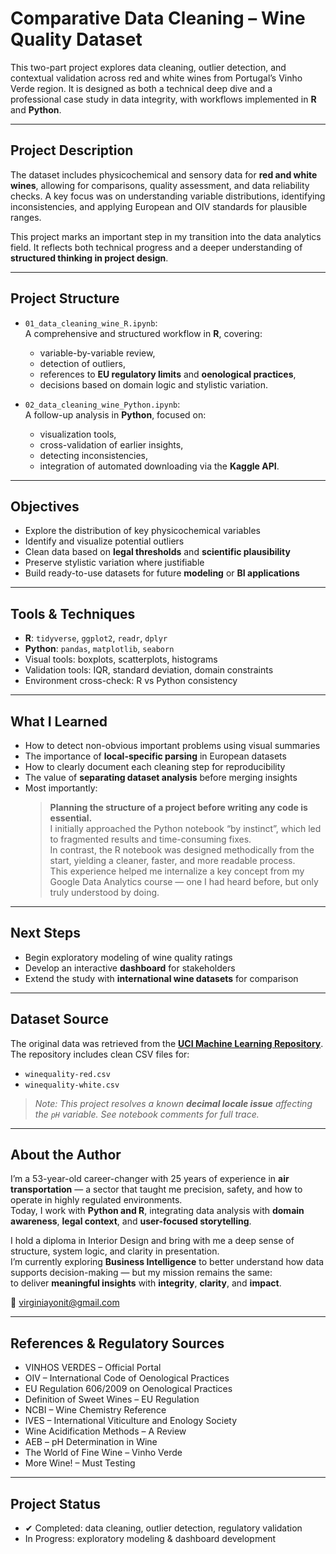 # Comparative Data Cleaning – Wine Quality Dataset

This two-part project explores data cleaning, outlier detection, and contextual validation across red and white wines from Portugal’s Vinho Verde region. It is designed as both a technical deep dive and a professional case study in data integrity, with workflows implemented in **R** and **Python**.

---

## Project Description

The dataset includes physicochemical and sensory data for **red and white wines**, allowing for comparisons, quality assessment, and data reliability checks. A key focus was on understanding variable distributions, identifying inconsistencies, and applying European and OIV standards for plausible ranges.

This project marks an important step in my transition into the data analytics field. It reflects both technical progress and a deeper understanding of **structured thinking in project design**.

---

## Project Structure

- `01_data_cleaning_wine_R.ipynb`:  
  A comprehensive and structured workflow in **R**, covering:
  - variable-by-variable review,
  - detection of outliers,
  - references to **EU regulatory limits** and **oenological practices**,
  - decisions based on domain logic and stylistic variation.

- `02_data_cleaning_wine_Python.ipynb`:  
  A follow-up analysis in **Python**, focused on:
  - visualization tools,
  - cross-validation of earlier insights,
  - detecting inconsistencies,
  - integration of automated downloading via the **Kaggle API**.

---

## Objectives

- Explore the distribution of key physicochemical variables  
- Identify and visualize potential outliers  
- Clean data based on **legal thresholds** and **scientific plausibility**  
- Preserve stylistic variation where justifiable  
- Build ready-to-use datasets for future **modeling** or **BI applications**

---

## Tools & Techniques

- **R**: `tidyverse`, `ggplot2`, `readr`, `dplyr`  
- **Python**: `pandas`, `matplotlib`, `seaborn`  
- Visual tools: boxplots, scatterplots, histograms  
- Validation tools: IQR, standard deviation, domain constraints  
- Environment cross-check: R vs Python consistency

---

## What I Learned

- How to detect non-obvious important problems using visual summaries  
- The importance of **local-specific parsing** in European datasets  
- How to clearly document each cleaning step for reproducibility  
- The value of **separating dataset analysis** before merging insights  
- Most importantly:  
  > **Planning the structure of a project before writing any code is essential.**  
  I initially approached the Python notebook “by instinct”, which led to fragmented results and time-consuming fixes.  
  In contrast, the R notebook was designed methodically from the start, yielding a cleaner, faster, and more readable process.  
  This experience helped me internalize a key concept from my Google Data Analytics course — one I had heard before, but only truly understood by doing.

---

## Next Steps

- Begin exploratory modeling of wine quality ratings  
- Develop an interactive **dashboard** for stakeholders  
- Extend the study with **international wine datasets** for comparison

---

## Dataset Source

The original data was retrieved from the **[UCI Machine Learning Repository](https://archive.ics.uci.edu/ml/datasets/wine+quality)**.  
The repository includes clean CSV files for:
- `winequality-red.csv`  
- `winequality-white.csv`  

> _Note: This project resolves a known **decimal locale issue** affecting the `pH` variable. See notebook comments for full trace._

---

## About the Author

I’m a 53-year-old career-changer with 25 years of experience in **air transportation** — a sector that taught me precision, safety, and how to operate in highly regulated environments.  
Today, I work with **Python and R**, integrating data analysis with **domain awareness**, **legal context**, and **user-focused storytelling**.

I hold a diploma in Interior Design and bring with me a deep sense of structure, system logic, and clarity in presentation.  
I’m currently exploring **Business Intelligence** to better understand how data supports decision-making — but my mission remains the same:  
to deliver **meaningful insights** with **integrity**, **clarity**, and **impact**.

📧 virginiayonit@gmail.com

---

## References & Regulatory Sources

- VINHOS VERDES – Official Portal  
- OIV – International Code of Oenological Practices  
- EU Regulation 606/2009 on Oenological Practices  
- Definition of Sweet Wines – EU Regulation  
- NCBI – Wine Chemistry Reference  
- IVES – International Viticulture and Enology Society  
- Wine Acidification Methods – A Review  
- AEB – pH Determination in Wine  
- The World of Fine Wine – Vinho Verde  
- More Wine! – Must Testing  

---

## Project Status

- ✔ Completed: data cleaning, outlier detection, regulatory validation  
- In Progress: exploratory modeling & dashboard development

